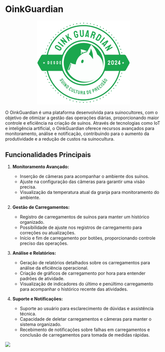 # OinkGuardian



<p align="center">
  <img src="./wireframes/logo.png" alt="Logo do Green Dish" width="300">
</p>

O OinkGuardian é uma plataforma desenvolvida para suinocultores, com o objetivo de otimizar a gestão das operações diárias, proporcionando maior controle e eficiência na criação de suínos. Através de tecnologias como IoT e inteligência artificial, o OinkGuardian oferece recursos avançados para monitoramento, análise e notificação, contribuindo para o aumento da produtividade e a redução de custos na suinocultura.

## Funcionalidades Principais

1. **Monitoramento Avançado:**
   - Inserção de câmeras para acompanhar o ambiente dos suínos.
   - Ajuste na configuração das câmeras para garantir uma visão precisa.
   - Visualização da temperatura atual da granja para monitoramento do ambiente.

2. **Gestão de Carregamentos:**
   - Registro de carregamentos de suínos para manter um histórico organizado.
   - Possibilidade de ajuste nos registros de carregamento para correções ou atualizações.
   - Início e fim de carregamento por botões, proporcionando controle preciso das operações.

3. **Análise e Relatórios:**
   - Geração de relatórios detalhados sobre os carregamentos para análise da eficiência operacional.
   - Criação de gráficos de carregamento por hora para entender padrões de atividade.
   - Visualização de indicadores do último e penúltimo carregamento para acompanhar o histórico recente das atividades.

4. **Suporte e Notificações:**
   - Suporte ao usuário para esclarecimento de dúvidas e assistência técnica.
   - Capacidade de deletar carregamentos e câmeras para manter o sistema organizado.
   - Recebimento de notificações sobre falhas em carregamentos e conclusão de carregamentos para tomada de medidas rápidas.



![]("wireframes/OinkGuardian.pdf")
